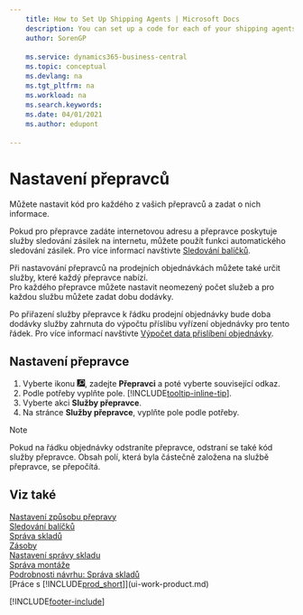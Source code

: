 ```yaml
---
    title: How to Set Up Shipping Agents | Microsoft Docs
    description: You can set up a code for each of your shipping agents and enter information about them.
    author: SorenGP

    ms.service: dynamics365-business-central
    ms.topic: conceptual
    ms.devlang: na
    ms.tgt_pltfrm: na
    ms.workload: na
    ms.search.keywords:
    ms.date: 04/01/2021
    ms.author: edupont

---
```

# Nastavení přepravců
Můžete nastavit kód pro každého z vašich přepravců a zadat o nich informace.

Pokud pro přepravce zadáte internetovou adresu a přepravce poskytuje služby sledování zásilek na internetu, můžete použít funkci automatického sledování zásilek. Pro více informací navštivte [Sledování balíčků](sales-how-track-packages.md).

Při nastavování přepravců na prodejních objednávkách můžete také určit služby, které každý přepravce nabízí.  
Pro každého přepravce můžete nastavit neomezený počet služeb a pro každou službu můžete zadat dobu dodávky.

Po přiřazení služby přepravce k řádku prodejní objednávky bude doba dodávky služby zahrnuta do výpočtu příslibu vyřízení objednávky pro tento řádek. Pro více informací navštivte [Výpočet data přislíbení objednávky](sales-how-to-calculate-order-promising-dates.md).

## Nastavení přepravce
1. Vyberte ikonu ![Žárovku, která otevře funkci Řeknete mi](media/ui-search/search_small.png "Řekněte mi, co chcete dělat"), zadejte **Přepravci** a poté vyberte související odkaz.
2. Podle potřeby vyplňte pole. [!INCLUDE[tooltip-inline-tip](includes/tooltip-inline-tip_md.md)].
3. Vyberte akci **Služby přepravce**.
4. Na stránce **Služby přepravce**, vyplňte pole podle potřeby.

> [!NOTE]  
> Pokud na řádku objednávky odstraníte přepravce, odstraní se také kód služby přepravce. Obsah polí, která byla částečně založena na službě přepravce, se přepočítá.

## Viz také
[Nastavení způsobu přepravy](sales-how-set-up-shipment-methods.md)    
[Sledování balíčků](sales-how-track-packages.md)      
[Správa skladů](warehouse-manage-warehouse.md)    
[Zásoby](inventory-manage-inventory.md)    
[Nastavení správy skladu](warehouse-setup-warehouse.md)       
[Správa montáže](assembly-assemble-items.md)      
[Podrobnosti návrhu: Správa skladů](design-details-warehouse-management.md)    
[Práce s [!INCLUDE[prod_short](includes/prod_short.md)]](ui-work-product.md)


[!INCLUDE[footer-include](includes/footer-banner.md)]